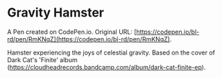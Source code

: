 # Gravity  Hamster

A Pen created on CodePen.io. Original URL: [https://codepen.io/bl-rd/pen/RmKNqZ](https://codepen.io/bl-rd/pen/RmKNqZ).

Hamster experiencing the joys of celestial gravity. Based on the cover of  Dark Cat's 'Finite' album (https://cloudheadrecords.bandcamp.com/album/dark-cat-finite-ep).